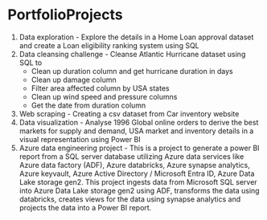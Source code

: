 # PortfolioProjects

1. Data exploration - Explore the details in  a Home Loan approval dataset and create a Loan eligibility ranking system using SQL
2. Data cleansing challenge - Cleanse Atlantic Hurricane dataset using SQL to
   - Clean up duration column and get hurricane duration in days
   - Clean up damage column
   - Filter area affected column by USA states
   - Clean up wind speed and pressure columns
   - Get the date from duration column
3. Web scraping - Creating a csv dataset from Car inventory website
4. Data visualization - Analyse 1996 Global online orders to derive the best markets for supply and demand, USA market and inventory details in a visual representation using Power BI
5. Azure data engineering project - This is a project to generate a power BI report from a SQL server database utilizing Azure data services like Azure data factory (ADF), Azure databricks, Azure synapse analytics, Azure keyvault, Azure Active Directory / Microsoft Entra ID, Azure Data Lake storage gen2. This project ingests data from Microsoft SQL server into Azure Data Lake storage gen2 using ADF, transforms the data using databricks, creates views for the data using synapse analytics and projects the data into a Power BI report. 
                                                 
